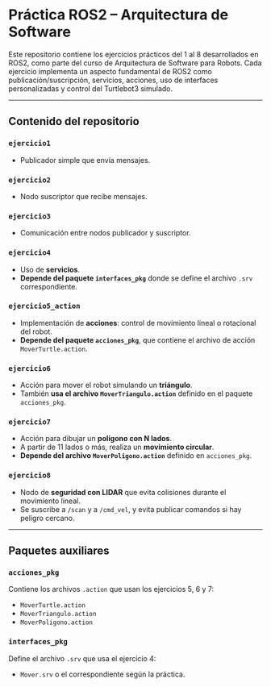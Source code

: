 # Práctica ROS2 – Arquitectura de Software 

Este repositorio contiene los ejercicios prácticos del 1 al 8 desarrollados en ROS2, como parte del curso de Arquitectura de Software para Robots. Cada ejercicio implementa un aspecto fundamental de ROS2 como publicación/suscripción, servicios, acciones, uso de interfaces personalizadas y control del Turtlebot3 simulado.

---

##  Contenido del repositorio

### `ejercicio1`  
- Publicador simple que envía mensajes.

### `ejercicio2`  
- Nodo suscriptor que recibe mensajes.

### `ejercicio3`  
- Comunicación entre nodos publicador y suscriptor.

### `ejercicio4`  
- Uso de **servicios**.  
- **Depende del paquete `interfaces_pkg`** donde se define el archivo `.srv` correspondiente.

### `ejercicio5_action`  
- Implementación de **acciones**: control de movimiento lineal o rotacional del robot.
- **Depende del paquete `acciones_pkg`**, que contiene el archivo de acción `MoverTurtle.action`.

### `ejercicio6`  
- Acción para mover el robot simulando un **triángulo**.
- También **usa el archivo `MoverTriangulo.action`** definido en el paquete `acciones_pkg`.

### `ejercicio7`  
- Acción para dibujar un **polígono con N lados**.  
- A partir de 11 lados o más, realiza un **movimiento circular**.
- **Depende del archivo `MoverPoligono.action`** definido en `acciones_pkg`.

### `ejercicio8`  
- Nodo de **seguridad con LIDAR** que evita colisiones durante el movimiento lineal.  
- Se suscribe a `/scan` y a `/cmd_vel`, y evita publicar comandos si hay peligro cercano.

---

## Paquetes auxiliares

### `acciones_pkg`
Contiene los archivos `.action` que usan los ejercicios 5, 6 y 7:
- `MoverTurtle.action`
- `MoverTriangulo.action`
- `MoverPoligono.action`

### `interfaces_pkg`
Define el archivo `.srv` que usa el ejercicio 4:
- `Mover.srv` o el correspondiente según la práctica.
